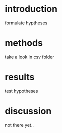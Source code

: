 # introduction
formulate hyptheses

# methods
take a look in csv folder

# results
test hypotheses

# discussion
not there yet..

